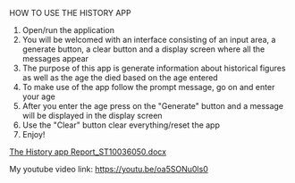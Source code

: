 HOW TO USE THE HISTORY APP

1. Open/run the application
2. You will be welcomed with an interface consisting of an input area, a generate button, a clear button and a display screen where all the messages appear
3. The purpose of this app is generate information about historical figures as well as the age the died based on the age entered
4. To make use of the app follow the prompt message, go on and enter your age
5. After you enter the age press on the "Generate" button and a message will be displayed in the display screen
6. Use the "Clear" button clear everything/reset the app
7. Enjoy!

[The History app Report_ST10036050.docx](https://github.com/VCCT-IMAD5112-2024-G1/MaxwellDube_ST10036050_IMAD_Assignment_1/files/14890052/The.History.app.Report_ST10036050.docx)

My youtube video link: https://youtu.be/oa5SONu0ls0
